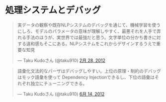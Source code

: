 # 処理システムとデバッグ

<blockquote class="twitter-tweet" lang="ja"><p>実データの観察や既存NLPシステムのデバッグを通じて、機械学習を使うにしろ、モデルのパラメータの意味が理解しやすく、最悪それを人手で弄れる手法のほうが、実世界では最強だと思う。文字単位の分かち書きに対する違和感もそこにある。NLPシステムをこれからデザインするうえで重要な知見</p>&mdash; Taku Kudoさん (@taku910) <a href="https://twitter.com/taku910/status/174426803832754176" data-datetime="2012-02-28T09:32:45+00:00">2月 28, 2012</a></blockquote>

<blockquote class="twitter-tweet" lang="ja"><p>語彙化文法的なパーザはデバッグしやすい。上位の原理・制約のデバッグはモック語彙を使って Dependency Injectionできるし、下位の語彙はそれぞれ独立にチューニングできる。</p>&mdash; Taku Kudoさん (@taku910) <a href="https://twitter.com/taku910/status/213294076559237121" data-datetime="2012-06-14T15:37:25+00:00">6月 14, 2012</a></blockquote>
